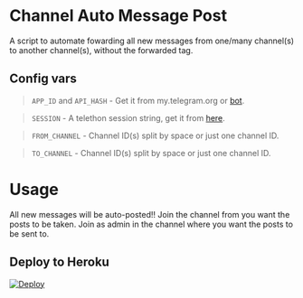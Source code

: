 # Channel Auto Message Post

A script to automate fowarding all new messages from one/many channel(s) to another channel(s), without the forwarded tag.


## Config vars
> `APP_ID` and `API_HASH` - Get it from my.telegram.org or [bot](https://t.me/ScrapperRoBot).

> `SESSION` - A telethon session string, get it from [here](https://t.me/sessionstringbot).
   
> `FROM_CHANNEL` - Channel ID(s) split by space or just one channel ID.
   
> `TO_CHANNEL` - Channel ID(s) split by space or just one channel ID.   


# Usage
All new messages will be auto-posted!! Join the channel from you want the posts to be taken. Join as admin in the channel where you want the posts to be sent to.


## Deploy to Heroku

[![Deploy](https://www.herokucdn.com/deploy/button.svg)](https://heroku.com/deploy?template=https://github.com/samadii/ChannelAutoCopy)



